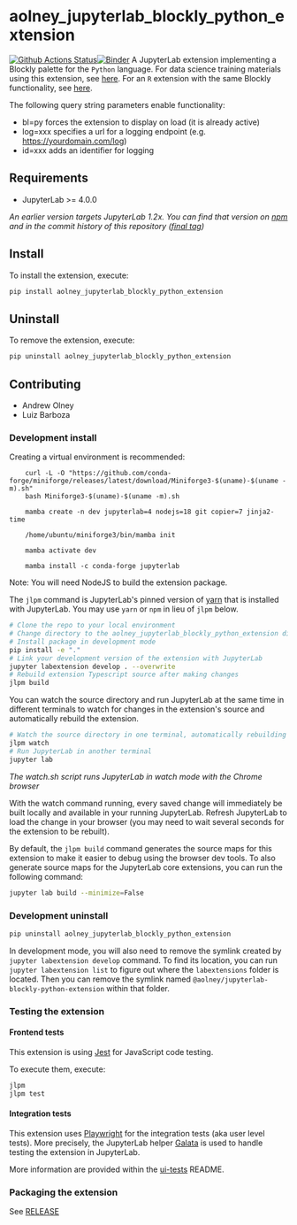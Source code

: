 # aolney_jupyterlab_blockly_python_extension

[![Github Actions Status](https://github.com/aolney/jupyterlab-blockly-python-extension/workflows/Build/badge.svg)](https://github.com/aolney/jupyterlab-blockly-python-extension/actions/workflows/build.yml)[![Binder](https://mybinder.org/badge_logo.svg)](https://mybinder.org/v2/gh/aolney/jupyterlab-blockly-python-extension/main?urlpath=lab)
A JupyterLab extension implementing a Blockly palette for the `Python` language.
For data science training materials using this extension, see [here](https://github.com/memphis-iis/datawhys-content-notebooks-python).
For an `R` extension with the same Blockly functionality, see [here](https://github.com/aolney/jupyterlab-blockly-r-extension).

The following query string parameters enable functionality:

- bl=py forces the extension to display on load (it is already active)
- log=xxx specifies a url for a logging endpoint (e.g. https://yourdomain.com/log)
- id=xxx adds an identifier for logging


## Requirements

- JupyterLab >= 4.0.0

*An earlier version targets JupyterLab 1.2x. You can find that version on [npm](https://www.npmjs.com/package/@aolney/jupyterlab-blockly-python-extension) and in the commit history of this repository ([final tag](https://github.com/aolney/jupyterlab-blockly-python-extension/releases/tag/0.5.6))*

## Install

To install the extension, execute:

```bash
pip install aolney_jupyterlab_blockly_python_extension
```

## Uninstall

To remove the extension, execute:

```bash
pip uninstall aolney_jupyterlab_blockly_python_extension
```

## Contributing

- Andrew Olney
- Luiz Barboza

### Development install

Creating a virtual environment is recommended:

```
    curl -L -O "https://github.com/conda-forge/miniforge/releases/latest/download/Miniforge3-$(uname)-$(uname -m).sh"
    bash Miniforge3-$(uname)-$(uname -m).sh

    mamba create -n dev jupyterlab=4 nodejs=18 git copier=7 jinja2-time

    /home/ubuntu/miniforge3/bin/mamba init

    mamba activate dev

    mamba install -c conda-forge jupyterlab
```

Note: You will need NodeJS to build the extension package.

The `jlpm` command is JupyterLab's pinned version of
[yarn](https://yarnpkg.com/) that is installed with JupyterLab. You may use
`yarn` or `npm` in lieu of `jlpm` below.

```bash
# Clone the repo to your local environment
# Change directory to the aolney_jupyterlab_blockly_python_extension directory
# Install package in development mode
pip install -e "."
# Link your development version of the extension with JupyterLab
jupyter labextension develop . --overwrite
# Rebuild extension Typescript source after making changes
jlpm build
```

You can watch the source directory and run JupyterLab at the same time in different terminals to watch for changes in the extension's source and automatically rebuild the extension.

```bash
# Watch the source directory in one terminal, automatically rebuilding when needed
jlpm watch
# Run JupyterLab in another terminal
jupyter lab
```

*The watch.sh script runs JupyterLab in watch mode with the Chrome browser*

With the watch command running, every saved change will immediately be built locally and available in your running JupyterLab. Refresh JupyterLab to load the change in your browser (you may need to wait several seconds for the extension to be rebuilt).

By default, the `jlpm build` command generates the source maps for this extension to make it easier to debug using the browser dev tools. To also generate source maps for the JupyterLab core extensions, you can run the following command:

```bash
jupyter lab build --minimize=False
```

### Development uninstall

```bash
pip uninstall aolney_jupyterlab_blockly_python_extension
```

In development mode, you will also need to remove the symlink created by `jupyter labextension develop`
command. To find its location, you can run `jupyter labextension list` to figure out where the `labextensions`
folder is located. Then you can remove the symlink named `@aolney/jupyterlab-blockly-python-extension` within that folder.

### Testing the extension

#### Frontend tests

This extension is using [Jest](https://jestjs.io/) for JavaScript code testing.

To execute them, execute:

```sh
jlpm
jlpm test
```

#### Integration tests

This extension uses [Playwright](https://playwright.dev/docs/intro) for the integration tests (aka user level tests).
More precisely, the JupyterLab helper [Galata](https://github.com/jupyterlab/jupyterlab/tree/master/galata) is used to handle testing the extension in JupyterLab.

More information are provided within the [ui-tests](./ui-tests/README.md) README.

### Packaging the extension

See [RELEASE](RELEASE.md)

